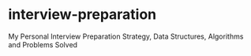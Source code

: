 # interview-preparation
My Personal Interview Preparation Strategy, Data Structures, Algorithms and Problems Solved
